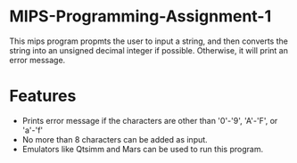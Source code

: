 # MIPS-Programming-Assignment-1 #
This mips program propmts the user to input a string, and then converts the string into an unsigned decimal integer if possible. Otherwise, it will print an error message. 
 # Features #
* Prints error message if the characters are other than '0'-'9', 'A'-'F', or 'a'-'f'
* No more than 8 characters can be added as input.
* Emulators like Qtsimm and Mars can be used to run this program.
